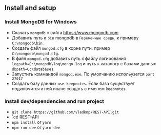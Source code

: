 ## Install and setup
### Install MongoDB for Windows
- Скачать `mongodb` с сайта https://www.mongodb.com
- Добавить путь к `bin` mongodb в `Переменные среды`, к примеру `C:\mongodb\bin`. 
- Создать файл `mongod.cfg` в корне пути, пример `C:\mongodb\mongod.cfg`.
- В файл `mongod.cfg` добавить путь к файлу логирования `logpath=C:\mongodb\log\mongo.log` и путь к каталогу с базами данных `dbpath=C:\databases`.
- Запустить коммандой `mongod.exe`. По умолчанию испольузется `port 27017`
- Создать базу данных `use keepnotes`. Если база существует подключится к ней иначе создать с именем `keepnotes`.

### Install dev/dependencies and run project
- `git clone https://github.com/vladknp/REST-API.git` 
- `cd REST-API
- `npm install` or `yarn`
- `npm run dev` or `yarn dev`
